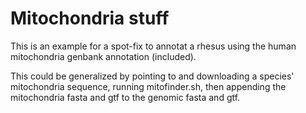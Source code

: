 # Mitochondria stuff

This is an example for a spot-fix to annotat a rhesus using the human mitochondria genbank annotation (included).

This could be generalized by pointing to and downloading a species' mitochondria sequence, running mitofinder.sh, then appending the mitochondria fasta and gtf to the genomic fasta and gtf.
